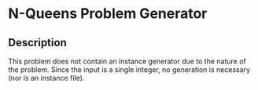 # N-Queens Problem Generator

## Description
This problem does not contain an instance generator
due to the nature of the problem. Since the input is a
single integer, no generation is necessary (nor is an
instance file).


